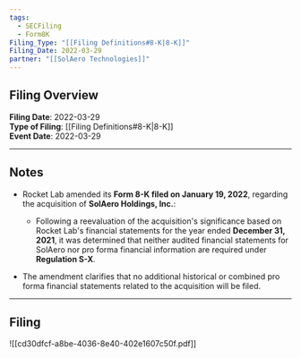 ```yaml
---
tags:
  - SECFiling
  - Form8K
Filing_Type: "[[Filing Definitions#8-K|8-K]]"
Filing_Date: 2022-03-29
partner: "[[SolAero Technologies]]"
---
```

## Filing Overview

**Filing Date**: 2022-03-29  
**Type of Filing**: [[Filing Definitions#8-K|8-K]]  
**Event Date**: 2022-03-29  

---
## Notes

- Rocket Lab amended its **Form 8-K filed on January 19, 2022**, regarding the acquisition of **SolAero Holdings, Inc.**:
  - Following a reevaluation of the acquisition's significance based on Rocket Lab's financial statements for the year ended **December 31, 2021**, it was determined that neither audited financial statements for SolAero nor pro forma financial information are required under **Regulation S-X**.

- The amendment clarifies that no additional historical or combined pro forma financial statements related to the acquisition will be filed.

---
## Filing

![[cd30dfcf-a8be-4036-8e40-402e1607c50f.pdf]]
